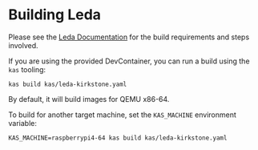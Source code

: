 # Building Leda

Please see the [Leda Documentation](https://eclipse-leda.github.io/leda/docs/build/) for the build requirements and steps involved.

If you are using the provided DevContainer, you can run a build using the `kas` tooling:

    kas build kas/leda-kirkstone.yaml

By default, it will build images for QEMU x86-64.

To build for another target machine, set the `KAS_MACHINE` environment variable:

    KAS_MACHINE=raspberrypi4-64 kas build kas/leda-kirkstone.yaml